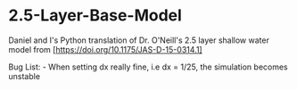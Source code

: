 # 2.5-Layer-Base-Model
Daniel and I's Python translation of Dr. O'Neill's 2.5 layer shallow water model from [https://doi.org/10.1175/JAS-D-15-0314.1]


Bug List:
    - When setting dx really fine, i.e dx = 1/25, the simulation becomes unstable